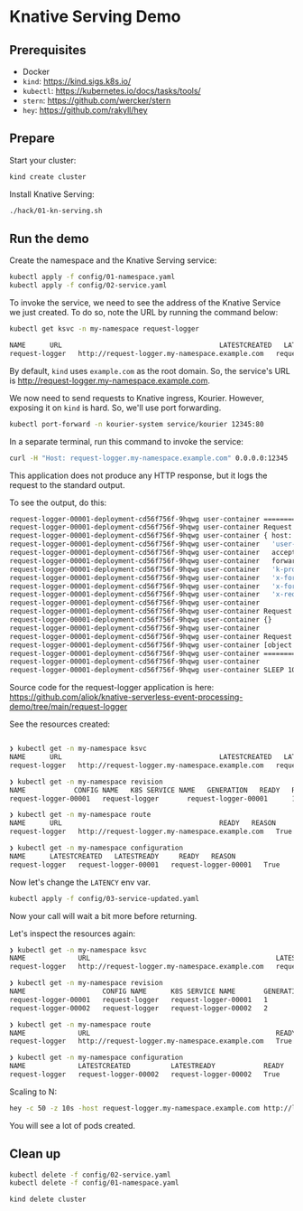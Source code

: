 # Knative Serving Demo

## Prerequisites

* Docker
* `kind`: https://kind.sigs.k8s.io/
* `kubectl`: https://kubernetes.io/docs/tasks/tools/
* `stern`: https://github.com/wercker/stern
* `hey`: https://github.com/rakyll/hey

## Prepare

Start your cluster:

```bash
kind create cluster
```

Install Knative Serving:

```bash
./hack/01-kn-serving.sh
```

## Run the demo

Create the namespace and the Knative Serving service:
```bash
kubectl apply -f config/01-namespace.yaml
kubectl apply -f config/02-service.yaml
```

To invoke the service, we need to see the address of the Knative Service we just created.
To do so, note the URL by running the command below:

```bash
kubectl get ksvc -n my-namespace request-logger

NAME      URL                                       LATESTCREATED   LATESTREADY     READY   REASON
request-logger   http://request-logger.my-namespace.example.com   request-logger-00001   request-logger-00001   True
```

By default, `kind` uses `example.com` as the root domain. So, the service's URL is http://request-logger.my-namespace.example.com.

We now need to send requests to Knative ingress, Kourier. However, exposing it on `kind` is hard.
So, we'll use port forwarding.

```bash
kubectl port-forward -n kourier-system service/kourier 12345:80
```

In a separate terminal, run this command to invoke the service:
```bash
curl -H "Host: request-logger.my-namespace.example.com" 0.0.0.0:12345
```

This application does not produce any HTTP response, but it logs the request to the standard output.

To see the output, do this:

```bash
request-logger-00001-deployment-cd56f756f-9hqwg user-container =======================
request-logger-00001-deployment-cd56f756f-9hqwg user-container Request headers:
request-logger-00001-deployment-cd56f756f-9hqwg user-container { host: 'request-logger.my-namespace.example.com',
request-logger-00001-deployment-cd56f756f-9hqwg user-container   'user-agent': 'curl/7.66.0',
request-logger-00001-deployment-cd56f756f-9hqwg user-container   accept: '*/*',
request-logger-00001-deployment-cd56f756f-9hqwg user-container   forwarded: 'for=10.244.0.10;proto=http',
request-logger-00001-deployment-cd56f756f-9hqwg user-container   'k-proxy-request': 'activator',
request-logger-00001-deployment-cd56f756f-9hqwg user-container   'x-forwarded-for': '10.244.0.10, 10.244.0.5',
request-logger-00001-deployment-cd56f756f-9hqwg user-container   'x-forwarded-proto': 'http',
request-logger-00001-deployment-cd56f756f-9hqwg user-container   'x-request-id': '302c54b4-84ab-4fe8-a5e0-45668d289a74' }
request-logger-00001-deployment-cd56f756f-9hqwg user-container
request-logger-00001-deployment-cd56f756f-9hqwg user-container Request body - raw:
request-logger-00001-deployment-cd56f756f-9hqwg user-container {}
request-logger-00001-deployment-cd56f756f-9hqwg user-container
request-logger-00001-deployment-cd56f756f-9hqwg user-container Request body - to string:
request-logger-00001-deployment-cd56f756f-9hqwg user-container [object Object]
request-logger-00001-deployment-cd56f756f-9hqwg user-container =======================
request-logger-00001-deployment-cd56f756f-9hqwg user-container
request-logger-00001-deployment-cd56f756f-9hqwg user-container SLEEP 100 ms
```

Source code for the request-logger application is here: https://github.com/aliok/knative-serverless-event-processing-demo/tree/main/request-logger

See the resources created:
```bash

❯ kubectl get -n my-namespace ksvc
NAME      URL                                       LATESTCREATED   LATESTREADY     READY   REASON
request-logger   http://request-logger.my-namespace.example.com   request-logger-00001   request-logger-00001   True

❯ kubectl get -n my-namespace revision
NAME            CONFIG NAME   K8S SERVICE NAME   GENERATION   READY   REASON
request-logger-00001   request-logger       request-logger-00001      1            True

❯ kubectl get -n my-namespace route
NAME      URL                                       READY   REASON
request-logger   http://request-logger.my-namespace.example.com   True

❯ kubectl get -n my-namespace configuration
NAME      LATESTCREATED   LATESTREADY     READY   REASON
request-logger   request-logger-00001   request-logger-00001   True
```

Now let's change the `LATENCY` env var.

```bash
kubectl apply -f config/03-service-updated.yaml
```
Now your call will wait a bit more before returning.

Let's inspect the resources again:


```bash
❯ kubectl get -n my-namespace ksvc
NAME             URL                                              LATESTCREATED          LATESTREADY            READY   REASON
request-logger   http://request-logger.my-namespace.example.com   request-logger-00002   request-logger-00002   True

❯ kubectl get -n my-namespace revision                                                                                                                                                                                                                                                                               ─╯
NAME                   CONFIG NAME      K8S SERVICE NAME       GENERATION   READY   REASON
request-logger-00001   request-logger   request-logger-00001   1            True
request-logger-00002   request-logger   request-logger-00002   2            True

❯ kubectl get -n my-namespace route
NAME             URL                                              READY   REASON
request-logger   http://request-logger.my-namespace.example.com   True

❯ kubectl get -n my-namespace configuration
NAME             LATESTCREATED          LATESTREADY            READY   REASON
request-logger   request-logger-00002   request-logger-00002   True
```

Scaling to N:

```bash
hey -c 50 -z 10s -host request-logger.my-namespace.example.com http://localhost:12345

```

You will see a lot of pods created.

## Clean up

```bash
kubectl delete -f config/02-service.yaml
kubectl delete -f config/01-namespace.yaml

kind delete cluster
```
